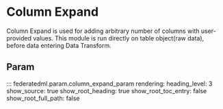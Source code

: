 # Column Expand

Column Expand is used for adding arbitrary number of columns with
user-provided values. This module is run directly on table object(raw
data), before data entering Data Transform.

## Param

::: federatedml.param.column_expand_param
    rendering:
      heading_level: 3
      show_source: true
      show_root_heading: true
      show_root_toc_entry: false
      show_root_full_path: false
